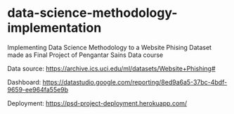 # data-science-methodology-implementation
Implementing Data Science Methodology to a Website Phising Dataset made as Final Project of Pengantar Sains Data course

Data source: https://archive.ics.uci.edu/ml/datasets/Website+Phishing#

Dashboard: https://datastudio.google.com/reporting/8ed9a6a5-37bc-4bdf-9659-ee964fa55e9b

Deployment: https://psd-project-deployment.herokuapp.com/
